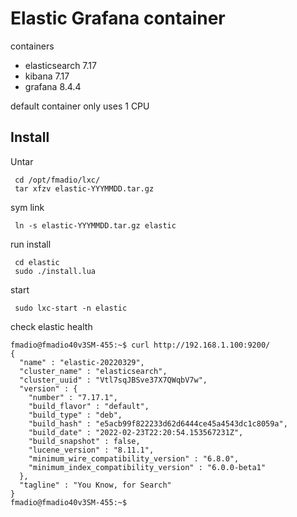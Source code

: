 # Elastic Grafana container

containers

- elasticsearch 7.17
- kibana 7.17
- grafana 8.4.4

default container only uses 1 CPU

## Install 

 Untar

```
 cd /opt/fmadio/lxc/
 tar xfzv elastic-YYYMMDD.tar.gz
```

 sym link

```
 ln -s elastic-YYYMMDD.tar.gz elastic
```

 run install

```
 cd elastic
 sudo ./install.lua
```

 start

```
 sudo lxc-start -n elastic
```

 check elastic health

```
fmadio@fmadio40v3SM-455:~$ curl http://192.168.1.100:9200/
{
  "name" : "elastic-20220329",
  "cluster_name" : "elasticsearch",
  "cluster_uuid" : "Vtl7sqJBSve37X7QWqbV7w",
  "version" : {
    "number" : "7.17.1",
    "build_flavor" : "default",
    "build_type" : "deb",
    "build_hash" : "e5acb99f822233d62d6444ce45a4543dc1c8059a",
    "build_date" : "2022-02-23T22:20:54.153567231Z",
    "build_snapshot" : false,
    "lucene_version" : "8.11.1",
    "minimum_wire_compatibility_version" : "6.8.0",
    "minimum_index_compatibility_version" : "6.0.0-beta1"
  },
  "tagline" : "You Know, for Search"
}
fmadio@fmadio40v3SM-455:~$ 
```


